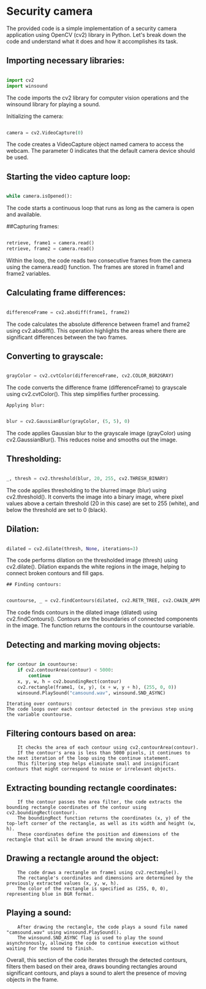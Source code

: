 # Security camera

The provided code is a simple implementation of a security camera application using OpenCV (cv2) library in Python.
Let's break down the code and understand what it does and how it accomplishes its task.

## Importing necessary libraries:

```python

import cv2
import winsound
```

The code imports the cv2 library for computer vision operations and the winsound library for playing a sound.

Initializing the camera:

```python

camera = cv2.VideoCapture(0)
```

The code creates a VideoCapture object named camera to access the webcam. The parameter 0 indicates that the default camera device should be used.

## Starting the video capture loop:

```python

while camera.isOpened():
```

The code starts a continuous loop that runs as long as the camera is open and available.

   ##Capturing frames:

```python

retrieve, frame1 = camera.read()
retrieve, frame2 = camera.read()
```

Within the loop, the code reads two consecutive frames from the camera using the camera.read() function. The frames are stored in frame1 and frame2 variables.

   ## Calculating frame differences:

```python

differenceFrame = cv2.absdiff(frame1, frame2)
```

The code calculates the absolute difference between frame1 and frame2 using cv2.absdiff(). This operation highlights the areas where there are significant differences between the two frames.

   ## Converting to grayscale:

```python

grayColor = cv2.cvtColor(differenceFrame, cv2.COLOR_BGR2GRAY)
```

The code converts the difference frame (differenceFrame) to grayscale using cv2.cvtColor(). This step simplifies further processing.

    Applying blur:

```python

blur = cv2.GaussianBlur(grayColor, (5, 5), 0)
```

The code applies Gaussian blur to the grayscale image (grayColor) using cv2.GaussianBlur(). This reduces noise and smooths out the image.

   ## Thresholding:

```python

_, thresh = cv2.threshold(blur, 20, 255, cv2.THRESH_BINARY)
```

The code applies thresholding to the blurred image (blur) using cv2.threshold(). It converts the image into a binary image, where pixel values above a certain threshold (20 in this case) are set to 255 (white), and below the threshold are set to 0 (black).

   ## Dilation:

```python

dilated = cv2.dilate(thresh, None, iterations=3)
```

The code performs dilation on the thresholded image (thresh) using cv2.dilate(). Dilation expands the white regions in the image, helping to connect broken contours and fill gaps.

    ## Finding contours:

```python

countourse, _ = cv2.findContours(dilated, cv2.RETR_TREE, cv2.CHAIN_APPROX_SIMPLE)
```

The code finds contours in the dilated image (dilated) using cv2.findContours(). Contours are the boundaries of connected components in the image. The function returns the contours in the countourse variable.

   ## Detecting and marking moving objects:

```python

for contour in countourse:
    if cv2.contourArea(contour) < 5000:
        continue
    x, y, w, h = cv2.boundingRect(contour)
    cv2.rectangle(frame1, (x, y), (x + w, y + h), (255, 0, 0))
    winsound.PlaySound("camsound.wav", winsound.SND_ASYNC)
```

    Iterating over contours:
    The code loops over each contour detected in the previous step using the variable countourse.

   ## Filtering contours based on area:
        It checks the area of each contour using cv2.contourArea(contour).
        If the contour's area is less than 5000 pixels, it continues to the next iteration of the loop using the continue statement.
        This filtering step helps eliminate small and insignificant contours that might correspond to noise or irrelevant objects.

   ## Extracting bounding rectangle coordinates:
        If the contour passes the area filter, the code extracts the bounding rectangle coordinates of the contour using cv2.boundingRect(contour).
        The boundingRect function returns the coordinates (x, y) of the top-left corner of the rectangle, as well as its width and height (w, h).
        These coordinates define the position and dimensions of the rectangle that will be drawn around the moving object.

   ## Drawing a rectangle around the object:
        The code draws a rectangle on frame1 using cv2.rectangle().
        The rectangle's coordinates and dimensions are determined by the previously extracted values (x, y, w, h).
        The color of the rectangle is specified as (255, 0, 0), representing blue in BGR format.

   ## Playing a sound:
        After drawing the rectangle, the code plays a sound file named "camsound.wav" using winsound.PlaySound().
        The winsound.SND_ASYNC flag is used to play the sound asynchronously, allowing the code to continue execution without waiting for the sound to finish.

Overall, this section of the code iterates through the detected contours, filters them based on their area, draws bounding rectangles around significant contours, and plays a sound to alert the presence of moving objects in the frame.
